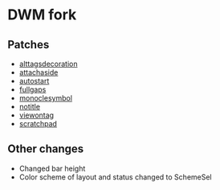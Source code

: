 # DWM fork

## Patches
- [alttagsdecoration](https://dwm.suckless.org/patches/alttagsdecoration/)
- [attachaside](https://dwm.suckless.org/patches/attachaside/)
- [autostart](https://dwm.suckless.org/patches/autostart/)
- [fullgaps](https://dwm.suckless.org/patches/fullgaps/)
- [monoclesymbol](https://dwm.suckless.org/patches/monoclesymbol/)
- [notitle](https://dwm.suckless.org/patches/notitle/)
- [viewontag](https://dwm.suckless.org/patches/viewontag/)
- [scratchpad](https://dwm.suckless.org/patches/scratchpad/)

## Other changes
- Changed bar height
- Color scheme of layout and status changed to SchemeSel
